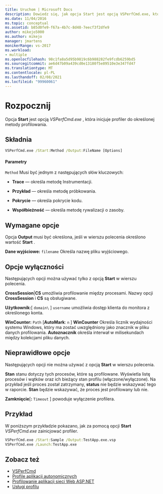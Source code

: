 ```yaml
---
title: Uruchom | Microsoft Docs
description: Dowiedz się, jak opcja Start jest opcją VSPerfCmd.exe, która inicjuje profiler do określonej metody profilowania.
ms.date: 11/04/2016
ms.topic: conceptual
ms.assetid: b85d0fe9-f67a-4b7c-8d48-7eecf3f2dfe9
author: mikejo5000
ms.author: mikejo
manager: jmartens
monikerRange: vs-2017
ms.workload:
- multiple
ms.openlocfilehash: 98c1fa8a5d95b9819c6b988282fe9fcdb6259bd5
ms.sourcegitcommit: ae6d47b09a439cd0e13180f5e89510e3e347fd47
ms.translationtype: MT
ms.contentlocale: pl-PL
ms.lasthandoff: 02/08/2021
ms.locfileid: "99960061"
---
```

# <a name="start"></a>Rozpocznij
Opcja **Start** jest opcją *VSPerfCmd.exe* , która inicjuje profiler do określonej metody profilowania.

## <a name="syntax"></a>Składnia

```cmd
VSPerfCmd.exe /Start:Method /Output:FileName [Options]
```

#### <a name="parameters"></a>Parametry
 `Method` Musi być jednym z następujących słów kluczowych:

- **Trace** — określa metodę Instrumentacji.

- **Przykład** — określa metodę próbkowania.

- **Pokrycie** — określa pokrycie kodu.

- **Współbieżność** — określa metodę rywalizacji o zasoby.

## <a name="required-options"></a>Wymagane opcje
 Opcja **Output** musi być określona, jeśli w wierszu polecenia określono wartość **Start** .

 **Dane wyjściowe:** `filename` Określa nazwę pliku wyjściowego.

## <a name="exclusive-options"></a>Opcje wyłączności
 Następujących opcji można używać tylko z opcją **Start** w wierszu polecenia.

 **CrossSession**&#124;**CS** umożliwia profilowanie między procesami. Nazwy opcji **CrossSession** i **CS** są obsługiwane.

 **Użytkownik:**[ `domain\` ] `username` umożliwia dostęp klienta do monitora z określonego konta.

 **WinCounter:** `Path` [**AutoMark**: `n` ] **WinCounter** Określa licznik wydajności systemu Windows, który ma zostać uwzględniony jako znacznik w pliku danych profilowania. **Autoznacznik** określa interwał w milisekundach między kolekcjami pliku danych.

## <a name="invalid-options"></a>Nieprawidłowe opcje
 Następujących opcji nie można używać z opcją **Start** w wierszu polecenia.

  **Stan** stanu dotyczy tych procesów, które są profilowane. Wyświetla listę procesów i wątków oraz ich bieżący stan profilu (włączone/wyłączone). Na przykład jeśli proces został zatrzymany, **status** nie będzie wskazywać tego w raporcie. **Stan** będzie wskazywać, że proces jest profilowany lub nie.

 **Zamknięcie**[**:** `Timeout` ] powoduje wyłączenie profilera.

## <a name="example"></a>Przykład
 W poniższym przykładzie pokazano, jak za pomocą opcji **Start** *VSPerfCmd.exe* zainicjować profiler.

```cmd
VSPerfCmd.exe /Start:Sample /Output:TestApp.exe.vsp
VSPerfCmd.exe /Launch:TestApp.exe
```

## <a name="see-also"></a>Zobacz też
- [VSPerfCmd](../profiling/vsperfcmd.md)
- [Profile aplikacji autonomicznych](../profiling/command-line-profiling-of-stand-alone-applications.md)
- [Profilowanie aplikacji sieci Web ASP.NET](../profiling/command-line-profiling-of-aspnet-web-applications.md)
- [Usługi profilu](../profiling/command-line-profiling-of-services.md)
